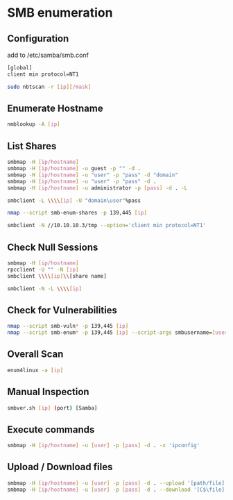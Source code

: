 # SMB enumeration

## Configuration
add to /etc/samba/smb.conf
```bash
[global]
client min protocol=NT1
```

```bash
sudo nbtscan -r [ip][/mask]
```

## Enumerate Hostname
```bash
nmblookup -A [ip]
```

## List Shares
```bash
smbmap -H [ip/hostname]
smbmap -H [ip/hostname] -u guest -p "" -d .
smbmap -H [ip/hostname] -u "user" -p "pass" -d "domain"
smbmap -H [ip/hostname] -u "user" -p "pass" -d .
smbmap -H [ip/hostname] -u administrator -p [pass] -d . -L
````

```bash
smbclient -L \\\\[ip] -U "domain\user"%pass
```

```bash
nmap --script smb-enum-shares -p 139,445 [ip]
```

```bash
smbclient -N //10.10.10.3/tmp --option='client min protocol=NT1'
```

## Check Null Sessions
```bash
smbmap -H [ip/hostname]
rpcclient -U "" -N [ip]
smbclient \\\\[ip]\\[share name]
```

```bash
smbclient -N -L \\\\[ip]
```

## Check for Vulnerabilities 
```bash
nmap --script smb-vuln* -p 139,445 [ip]
nmap --script smb-enum* -p 139,445 [ip] --script-args smbusername=[username],smbpassword=[password]
```

## Overall Scan 
```bash
enum4linux -a [ip]
```

## Manual Inspection
```bash
smbver.sh [ip] (port) [Samba]
```

## Execute commands
```bash
smbmap -H [ip/hostname] -u [user] -p [pass] -d . -x 'ipconfig'
```

## Upload / Download files
```bash
smbmap -H [ip/hostname] -u [user] -p [pass] -d . --upload '[path/file]' '[C$\file]'
smbmap -H [ip/hostname] -u [user] -p [pass] -d . --download '[C$\file]'
```
